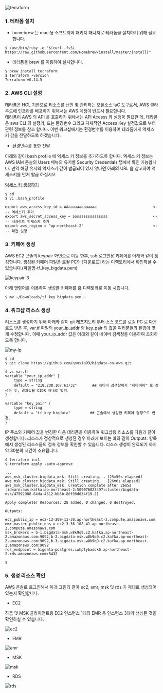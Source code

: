 ![terraform](https://github.com/gnosia93/bigdata-on-aws/blob/main/workshop/images/terraform-1.png)



### 1. 테라폼 설치 ###

* homebrew 는 mac 용 소프트웨어 패키지 매니저로 테라폼을 설치하기 위해 필요합니다.
```
$ /usr/bin/ruby -e "$(curl -fsSL https://raw.githubusercontent.com/Homebrew/install/master/install)"
```

* 테라폼을 brew 를 이용하여 설치합니다. 
```
$ brew install terraform
$ terraform -version
Terraform v0.14.5
```


### 2. AWS CLI 설정 ###

테라폼은 HCL 기반으로 리소스를 선언 및 관리하는 오픈소스 IaC 도구로서, AWS 클라우드에 인프라를 배포하기 위해서는 AWS 계정이 반드시 필요합니다.  
테라폼이 AWS 의 API 를 호출하기 위해서는 API Acesss 키 설정이 필요한 데, 테라폼은 aws CLI 의 설정키, 또는 환경변수 그리고 자체적인 Access Key 설정값으로 부터 관련 정보를 참조 합니다.
이번 워크샵에서는 환경변수를 이용하여 테라폼에게 억세스 키 값을 전달하도록 하겠습니다. 

* 환경변수를 통한 전달 

아래와 같이 bash profile 에 억세스 키 정보를 추가하도록 합니다. 엑세스 키 정보는 AWS IAM 콘솔의 Users 메뉴의 유저별 Security Credentials 탭에서 확인 가능합니다.
만약 해당 유저의 억세스키 값이 발급되어 있지 않다면 아래의 URL 을 참고하여 억세스키를 먼저 발급 하십시오

[억세스 키 생성하기](https://docs.aws.amazon.com/ko_kr/IAM/latest/UserGuide/id_credentials_access-keys.html#Using_CreateAccessKey)

```
$ cd
$ vi .bash_profile

export aws_access_key_id = AAaaaaaaaaaaaaa                          <--- 억세스키 추가
export aws_secret_access_key = SSssssssssssssss                     <--- 시크리트 억세스키 추가 
export aws_region = "ap-northeast-2"                                <--- 리전 설정
```


### 3. 키페어 생성 ###

AWS EC2 콘솔의 keypair 화면으로 이동 한후, ssh 로그인용 키페어를 아래와 같이 생성합니다. 생성된 키페어 파일은 로컬 PC의 [다운로드] 라는 디렉토리에서 확인하실 수 있습니다.(파일명-tf_key_bigdata.pem)

![keypair-3](https://github.com/gnosia93/bigdata-on-aws/blob/main/workshop/images/keypair-3.png)

아래 명령어를 이용하여 생성한 키페어를 홈 디렉토리로 이동 시킵니다.

```
$ mv ~/Downloads/tf_key_bigdata.pem ~
```

### 4. 워크샵 리소스 생성 ###

리소스를 생성하기 위해 아래와 같이 git 레포지토리 부터 소스 코드를 로컬 PC 로 다운로드 받은 후, var.tf 파일의 your_ip_addr 와 key_pair 의 값을
여러분들의 환경에 맞게 수정합니다. 이때 your_ip_addr 값은 아래와 같이 네이버 검색창을 이용하여 조회하도록 합니다. 

![my-ip](https://github.com/gnosia93/bigdata-on-aws/blob/main/workshop/images/my-ip.png)

```
$ cd 
$ git clone https://github.com/gnosia93/bigdata-on-aws.git

$ vi var.tf
variable "your_ip_addr" {
    type = string
    default = "218.238.107.63/32"       ## 네이버 검색창에서 "내아이피" 로 검색한 후, 결과값을 CIDR 형태로 입력.
}

variable "key_pair" {
    type = string
    default = "tf_key_bigdata"         ## 콘솔에서 생성한 키페어 명칭으로 변경.
}
```


IP 주소와 키페어 값을 변경한 다음 테라폼을 이용하여 워크샵용 리소스를 다음과 같이 생성합니다. 리소스가 정상적으로 생성된 경우 아래에 보이는 바와 같이 Outputs: 항목에서 생성된 리소스들의 접속 정보를 확인할 수 있습니다. 리소스 생성이 완료되기 까지 약 30분의 시간이 소요됩니다. 

```
$ terraform init
$ terraform apply -auto-approve

...
aws_msk_cluster.bigdata_msk: Still creating... [25m50s elapsed]
aws_msk_cluster.bigdata_msk: Still creating... [26m0s elapsed]
aws_msk_cluster.bigdata_msk: Creation complete after 26m5s [id=arn:aws:kafka:ap-northeast-2:509076023497:cluster/bigdata-msk/47592988-64da-4312-bb3b-80f98d034f19-2]

Apply complete! Resources: 28 added, 0 changed, 0 destroyed.

Outputs:

ec2_public_ip = ec2-13-209-13-30.ap-northeast-2.compute.amazonaws.com
emr_master_public_dns = ec2-3-36-108-41.ap-northeast-2.compute.amazonaws.com
msk_brokers = b-1.bigdata-msk.w8k9q9.c2.kafka.ap-northeast-2.amazonaws.com:9092,b-2.bigdata-msk.w8k9q9.c2.kafka.ap-northeast-2.amazonaws.com:9092,b-3.bigdata-msk.w8k9q9.c2.kafka.ap-northeast-2.amazonaws.com:9092
rds_endpoint = bigdata-postgres.cwhptybasok6.ap-northeast-2.rds.amazonaws.com:5432

$ 
```

### 5. 생성 리소스 확인 ###

AWS 콘솔로 로그인해서 아래 그림과 같이 ec2, emr, msk 및 rds 가 제대로 생성되어 있는지 확인합니다.  

* EC2
 
하둡 및 MSK 클라이언트용 EC2 인스턴스 1대와 EMR 용 인스턴스 3대가 생성된 것을 확인하실 수 있습니다.   

![ec2](https://github.com/gnosia93/bigdata-on-aws/blob/main/workshop/images/ec2.png)

* EMR

![emr](https://github.com/gnosia93/bigdata-on-aws/blob/main/workshop/images/emr.png)

* MSK

![msk](https://github.com/gnosia93/bigdata-on-aws/blob/main/workshop/images/msk.png)

* RDS

![rds](https://github.com/gnosia93/bigdata-on-aws/blob/main/workshop/images/rds.png)
